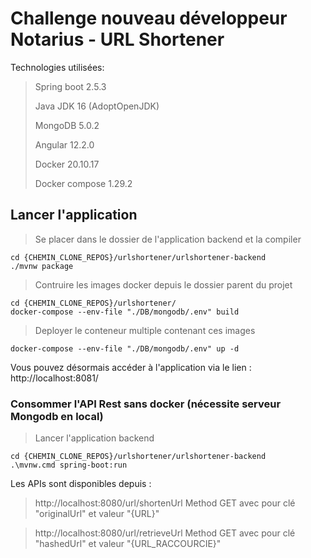 # Challenge nouveau développeur Notarius - URL Shortener

Technologies utilisées:
> Spring boot 2.5.3
> 
> Java JDK 16 (AdoptOpenJDK)
> 
> MongoDB 5.0.2
> 
> Angular 12.2.0
> 
> Docker 20.10.17
> 
> Docker compose 1.29.2


## Lancer l'application 

> Se placer dans le dossier de l'application backend et la compiler

```
cd {CHEMIN_CLONE_REPOS}/urlshortener/urlshortener-backend
./mvnw package
```

> Contruire les images docker depuis le dossier parent du projet

```
cd {CHEMIN_CLONE_REPOS}/urlshortener/
docker-compose --env-file "./DB/mongodb/.env" build
```

> Deployer le conteneur multiple contenant ces images

```
docker-compose --env-file "./DB/mongodb/.env" up -d
```

Vous pouvez désormais accéder à l'application via le lien : http://localhost:8081/


### Consommer l'API Rest sans docker (nécessite serveur Mongodb en local)

> Lancer l'application backend

```
cd {CHEMIN_CLONE_REPOS}/urlshortener/urlshortener-backend
.\mvnw.cmd spring-boot:run
```

Les APIs sont disponibles depuis : 

> http://localhost:8080/url/shortenUrl
> Method GET avec pour clé "originalUrl" et valeur "{URL}"

> http://localhost:8080/url/retrieveUrl
> Method GET avec pour clé "hashedUrl" et valeur "{URL_RACCOURCIE}"
